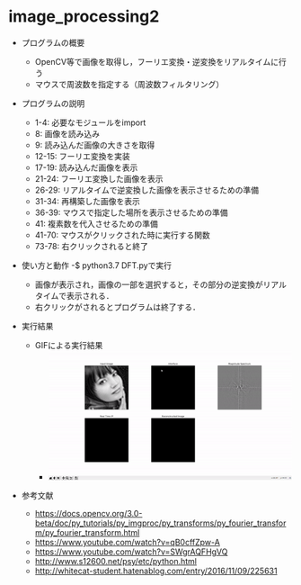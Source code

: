 # image_processing2
- プログラムの概要
  - OpenCV等で画像を取得し，フーリエ変換・逆変換をリアルタイムに行う
  - マウスで周波数を指定する（周波数フィルタリング）
- プログラムの説明

  - 1-4: 必要なモジュールをimport
  - 8: 画像を読み込み
  - 9: 読み込んだ画像の大きさを取得
  - 12-15: フーリエ変換を実装
  - 17-19: 読み込んだ画像を表示
  - 21-24: フーリエ変換した画像を表示
  - 26-29: リアルタイムで逆変換した画像を表示させるための準備
  - 31-34: 再構築した画像を表示 
  - 36-39: マウスで指定した場所を表示させるための準備
  - 41: 複素数を代入させるための準備
  - 41-70: マウスがクリックされた時に実行する関数
  - 73-78: 右クリックされると終了

- 使い方と動作
  -$ python3.7 DFT.pyで実行
  - 画像が表示され，画像の一部を選択すると，その部分の逆変換がリアルタイムで表示される．
  - 右クリックがされるとプログラムは終了する．
  
- 実行結果

  - GIFによる実行結果
    - ![GIF](https://github.com/acaptakiyudin04/image_processing2/blob/master/gif2.gif)
 
- 参考文献
  - https://docs.opencv.org/3.0-beta/doc/py_tutorials/py_imgproc/py_transforms/py_fourier_transform/py_fourier_transform.html
  - https://www.youtube.com/watch?v=qB0cffZpw-A
  - https://www.youtube.com/watch?v=SWgrAQFHgVQ
  - http://www.s12600.net/psy/etc/python.html
  - http://whitecat-student.hatenablog.com/entry/2016/11/09/225631
